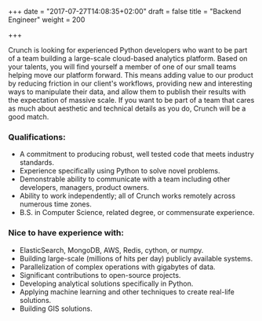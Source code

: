 +++
date = "2017-07-27T14:08:35+02:00"
draft = false
title = "Backend Engineer"
weight = 200

+++

Crunch is looking for experienced Python developers who want to be part of a team building a large-scale cloud-based analytics platform.  Based on your talents, you will find yourself a member of one of our small teams helping move our platform forward.  This means adding value to our product by reducing friction in our client's workflows, providing new and interesting ways to manipulate their data, and allow them to publish their results with the expectation of massive scale.  If you want to be part of a team that cares as much about aesthetic and technical details as you do, Crunch will be a good match.       


### Qualifications:

* A commitment to producing robust, well tested code that meets industry standards.
* Experience specifically using Python to solve novel problems.
* Demonstrable ability to communicate with a team including other developers, managers, product owners.
* Ability to work independently; all of Crunch works remotely across numerous time zones.
* B.S. in Computer Science, related degree, or commensurate experience.

### Nice to have experience with:

* ElasticSearch, MongoDB, AWS, Redis, cython, or numpy.
* Building large-scale (millions of hits per day) publicly available systems.
* Parallelization of complex operations with gigabytes of data.  
* Significant contributions to open-source projects.
* Developing analytical solutions specifically in Python.
* Applying machine learning and other techniques to create real-life solutions.
* Building GIS solutions.
